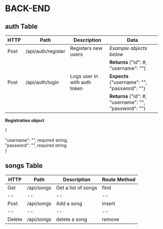 # BACK-END

## auth Table

| HTTP | Path | Description | Data 
| -- | -- | -- | -- |
| Post | /api/auth/register | Registers new users | *Example objects below* |
| |  |  | **Returns** {"id": #, "username": ""} |
| Post | /api/auth/login | 	Logs user in with auth token | **Expects** {"username": "", "password": ""}
| |  |  | **Returns** {"id": #, "username": "", "password": ""} |
**Registration object**

{   
    <br />
    "username": "", required string,
    <br />
    "password": "", required string
    <br />
}

## songs Table

| HTTP | Path | Description | Route Method |  
| -- | -- | -- | -- | 
| Get | /api/songs | Get a list of songs | find  
| -- | -- | -- | -- | 
| Post | /api/songs | Add a song | insert 
| -- | -- | -- | -- | 
| Delete | /api/songs | delete a song | remove 
